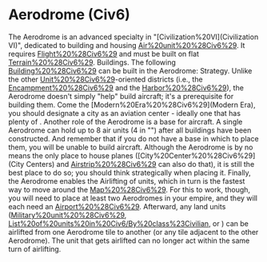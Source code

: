 # Aerodrome (Civ6)

The Aerodrome is an advanced specialty in "[Civilization%20VI](Civilization VI)", dedicated to building and housing [Air%20unit%20%28Civ6%29](aircraft). It requires [Flight%20%28Civ6%29](Flight) and must be built on flat [Terrain%20%28Civ6%29](terrain).
Buildings.
The following [Building%20%28Civ6%29](buildings) can be built in the Aerodrome:
Strategy.
Unlike the other [Unit%20%28Civ6%29](unit)-oriented districts (i.e., the [Encampment%20%28Civ6%29](Encampment) and the [Harbor%20%28Civ6%29](Harbor)), the Aerodrome doesn't simply "help" build aircraft; it's a prerequisite for building them. Come the [Modern%20Era%20%28Civ6%29](Modern Era), you should designate a city as an aviation center - ideally one that has plenty of .
Another role of the Aerodrome is a base for aircraft. A single Aerodrome can hold up to 8 air units (4 in "") after all buildings have been constructed. And remember that if you do not have a base in which to place them, you will be unable to build aircraft. Although the Aerodrome is by no means the only place to house planes ([City%20Center%20%28Civ6%29](City Centers) and [Airstrip%20%28Civ6%29](Airstrips) can also do that), it is still the best place to do so; you should think strategically when placing it.
Finally, the Aerodrome enables the Airlifting of units, which in turn is the fastest way to move around the [Map%20%28Civ6%29](map). For this to work, though, you will need to place at least two Aerodromes in your empire, and they will each need an [Airport%20%28Civ6%29](Airport). Afterward, any land units ([Military%20unit%20%28Civ6%29](military), [List%20of%20units%20in%20Civ6/By%20class%23Civilian](civilian), or ) can be airlifted from one Aerodrome tile to another (or any tile adjacent to the other Aerodrome). The unit that gets airlifted can no longer act within the same turn of airlifting.